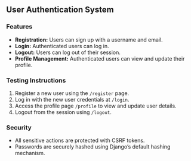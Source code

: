 ## User Authentication System

### Features
- **Registration:** Users can sign up with a username and email.
- **Login:** Authenticated users can log in.
- **Logout:** Users can log out of their session.
- **Profile Management:** Authenticated users can view and update their profile.

### Testing Instructions
1. Register a new user using the `/register` page.
2. Log in with the new user credentials at `/login`.
3. Access the profile page `/profile` to view and update user details.
4. Logout from the session using `/logout`.

### Security
- All sensitive actions are protected with CSRF tokens.
- Passwords are securely hashed using Django’s default hashing mechanism.
